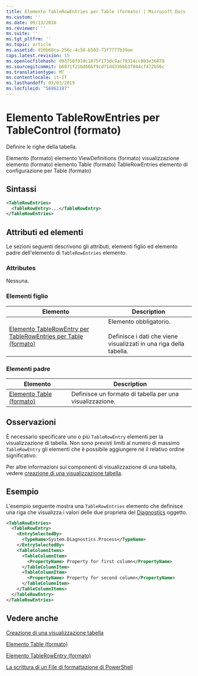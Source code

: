 ```yaml
---
title: Elemento TableRowEntries per Table (formato) | Microsoft Docs
ms.custom: ''
ms.date: 09/13/2016
ms.reviewer: ''
ms.suite: ''
ms.tgt_pltfrm: ''
ms.topic: article
ms.assetid: d10b68ca-256c-4c58-b503-73f7777b39ae
caps.latest.revision: 15
ms.openlocfilehash: d93750f919c1075f173dc9ac70324cc003e36879
ms.sourcegitcommit: b6871f21bd666f9cd71dd336bb3f844cf472b56c
ms.translationtype: MT
ms.contentlocale: it-IT
ms.lasthandoff: 02/03/2019
ms.locfileid: "56862187"
---
```

# <a name="tablerowentries-element-for-tablecontrol-format"></a>Elemento TableRowEntries per TableControl (formato)

Definire le righe della tabella.

Elemento (formato) elemento ViewDefinitions (formato) visualizzazione elemento (formato) elemento Table (formato) TableRowEntries elemento di configurazione per Table (formato)

## <a name="syntax"></a>Sintassi

```xml
<TableRowEntries>
  <TableRowEntry>...</TableRowEntry>
</TableRowEntries>
```

## <a name="attributes-and-elements"></a>Attributi ed elementi

Le sezioni seguenti descrivono gli attributi, elementi figlio ed elemento padre dell'elemento di `TableRowEntries` elemento.

### <a name="attributes"></a>Attributes

Nessuna.

### <a name="child-elements"></a>Elementi figlio

|Elemento|Description|
|-------------|-----------------|
|[Elemento TableRowEntry per TableRowEntries per Table (formato)](./tablerowentry-element-for-tablerowentroes-for-tablecontrol-format.md)|Elemento obbligatorio.<br /><br /> Definisce i dati che viene visualizzati in una riga della tabella.|

### <a name="parent-elements"></a>Elementi padre

|Elemento|Description|
|-------------|-----------------|
|[Elemento Table (formato)](./tablecontrol-element-format.md)|Definisce un formato di tabella per una visualizzazione.|

## <a name="remarks"></a>Osservazioni

È necessario specificare uno o più `TableRowEntry` elementi per la visualizzazione di tabella. Non sono previsti limiti al numero di massimo `TableRowEntry` gli elementi che è possibile aggiungere né il relativo ordine significativo.

Per altre informazioni sui componenti di visualizzazione di una tabella, vedere [creazione di una visualizzazione tabella](./creating-a-table-view.md).

## <a name="example"></a>Esempio

L'esempio seguente mostra una `TableRowEntries` elemento che definisce una riga che visualizza i valori delle due proprietà del [Diagnostics](/dotnet/api/System.Diagnostics.Process) oggetto.

```xml
<TableRowEntries>
  <TableRowEntry>
    <EntrySelectedBy>
      <TypeName>System.Diagnostics.Process</TypeName>
    </EntrySelectedBy>
    <TableColumnItems>
      <TableColumnItem>
        <PropertyName> Property for first column</PropertyName>
      </TableColumnItem>
      <TableColumnItem>
        <PropertyName> Property for second column</PropertyName>
      </TableColumnItem>
    </TableColumnItems>
  </TableRowEntry>
</TableRowEntries>

```

## <a name="see-also"></a>Vedere anche

[Creazione di una visualizzazione tabella](./creating-a-table-view.md)

[Elemento Table (formato)](./tablecontrol-element-format.md)

[Elemento TableRowEntry (formato)](./tablerowentry-element-for-tablerowentroes-for-tablecontrol-format.md)

[La scrittura di un File di formattazione di PowerShell](./writing-a-powershell-formatting-file.md)
